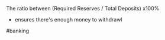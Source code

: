The ratio between (Required Reserves / Total Deposits) x100%
- ensures there's enough money to withdrawl

#banking 